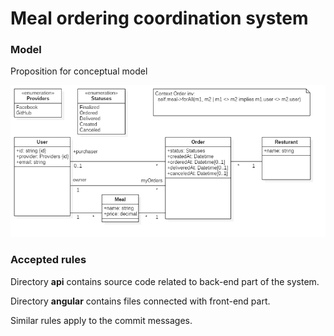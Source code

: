 # Meal ordering coordination system

### Model
Proposition for conceptual model

![Conceptual model](model.png)

### Accepted rules
Directory **api** contains source code related to back-end part of the system.

Directory **angular** contains files connected with front-end part.

Similar rules apply to the commit messages.

